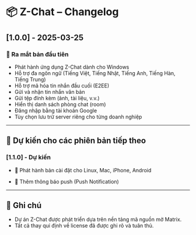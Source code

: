 # 📦 Z-Chat – Changelog

## [1.0.0] - 2025-03-25

### 🚀 Ra mắt bản đầu tiên

- Phát hành ứng dụng Z-Chat dành cho Windows
- Hỗ trợ đa ngôn ngữ (Tiếng Việt, Tiếng Nhật, Tiếng Anh, Tiếng Hàn, Tiếng Trung)
- Hỗ trợ mã hóa tin nhắn đầu cuối (E2EE)
- Gửi và nhận tin nhắn văn bản
- Gửi tệp đính kèm (ảnh, tài liệu, v.v.)
- Hiển thị danh sách phòng chat (room)
- Đăng nhập bằng tài khoản Google
- Tùy chọn lưu trữ server riêng cho từng doanh nghiệp

---

## 📅 Dự kiến cho các phiên bản tiếp theo

### [1.1.0] - Dự kiến
- 🐧 Phát hành bản cài đặt cho Linux, Mac, iPhone, Android

- 🔔 Thêm thông báo push (Push Notification)

---

## 📌 Ghi chú

- Dự án Z-Chat được phát triển dựa trên nền tảng mã nguồn mở Matrix.
- Tất cả thay qui định về license đã được ghi rõ và tuân thủ.

